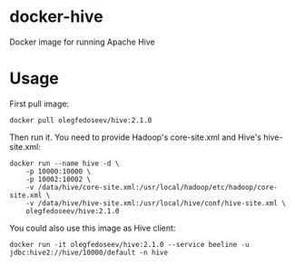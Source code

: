 # docker-hive

Docker image for running Apache Hive

# Usage

First pull image:

	docker pull olegfedoseev/hive:2.1.0

Then run it. You need to provide Hadoop's core-site.xml and Hive's hive-site.xml:

	docker run --name hive -d \
		-p 10000:10000 \
		-p 10002:10002 \
		-v /data/hive/core-site.xml:/usr/local/hadoop/etc/hadoop/core-site.xml \
		-v /data/hive/hive-site.xml:/usr/local/hive/conf/hive-site.xml \
		olegfedoseev/hive:2.1.0

You could also use this image as Hive client:

	docker run -it olegfedoseev/hive:2.1.0 --service beeline -u jdbc:hive2://hive/10000/default -n hive
